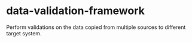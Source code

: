# data-validation-framework
Perform validations on the data copied from multiple sources to different target system.
